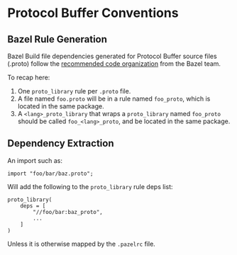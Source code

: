 # Protocol Buffer Conventions

## Bazel Rule Generation

Bazel Build file dependencies generated for Protocol Buffer source files (.proto) follow the [recommended code organization](https://blog.bazel.build/2017/02/27/protocol-buffers.html#recommended-code-organization) from the Bazel team.

To recap here:

1. One `proto_library` rule per `.proto` file.
2. A file named `foo.proto` will be in a rule named `foo_proto`, which is located in the same package.
3. A `<lang>_proto_library` that wraps a `proto_library` named `foo_proto` should be called `foo_<lang>_proto`, and be located in the same package.

## Dependency Extraction

An import such as:

```
import "foo/bar/baz.proto";
```

Will add the following to the `proto_library` rule deps list:

```
proto_library(
    deps = [
        "//foo/bar:baz_proto",
        ...
    ]
)
```

Unless it is otherwise mapped by the `.pazelrc` file.
